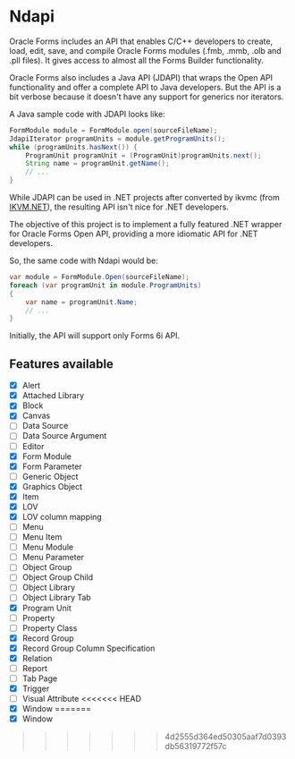 Ndapi
=====

Oracle Forms includes an API that enables C/C++ developers to create, load, edit, save, and compile Oracle Forms modules (.fmb, .mmb, .olb and .pll files). It gives access to almost all the Forms Builder functionality.

Oracle Forms also includes a Java API (JDAPI) that wraps the Open API functionality and offer a complete API to Java developers. But the API is a bit verbose because it doesn't have any support for generics nor iterators.

A Java sample code with JDAPI looks like:

```java
FormModule module = FormModule.open(sourceFileName);
JdapiIterator programUnits = module.getProgramUnits();
while (programUnits.hasNext()) {
    ProgramUnit programUnit = (ProgramUnit)programUnits.next();
    String name = programUnit.getName();
    // ...
}
```

While JDAPI can be used in .NET projects after converted by ikvmc (from [IKVM.NET](http://www.ikvm.net/)), the resulting API isn't nice for .NET developers.

The objective of this project is to implement a fully featured .NET wrapper for Oracle Forms Open API, providing a more idiomatic API for .NET developers. 

So, the same code with Ndapi would be:

```csharp
var module = FormModule.Open(sourceFileName);
foreach (var programUnit in module.ProgramUnits)
{
    var name = programUnit.Name;
    // ...
}
```

Initially, the API will support only Forms 6i API.

Features available
------------------

- [x] Alert
- [x] Attached Library
- [x] Block
- [x] Canvas
- [ ] Data Source
- [ ] Data Source Argument
- [ ] Editor
- [x] Form Module
- [x] Form Parameter
- [ ] Generic Object
- [x] Graphics Object
- [x] Item
- [x] LOV
- [x] LOV column mapping
- [ ] Menu
- [ ] Menu Item
- [ ] Menu Module
- [ ] Menu Parameter
- [ ] Object Group
- [ ] Object Group Child
- [ ] Object Library
- [ ] Object Library Tab
- [x] Program Unit
- [ ] Property
- [ ] Property Class
- [x] Record Group
- [x] Record Group Column Specification
- [x] Relation
- [ ] Report
- [ ] Tab Page
- [x] Trigger
- [ ] Visual Attribute
<<<<<<< HEAD
- [x] Window
=======
- [x] Window
>>>>>>> 4d2555d364ed50305aaf7d0393db56319772f57c
